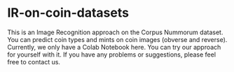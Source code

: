 # IR-on-coin-datasets
This is an Image Recognition approach on the Corpus Nummorum dataset. You can predict coin types and mints on coin images (obverse and reverse).
Currently, we only have a Colab Notebook here. You can try our approach for yourself with it. If you have any problems or suggestions, please feel free to contact us.

